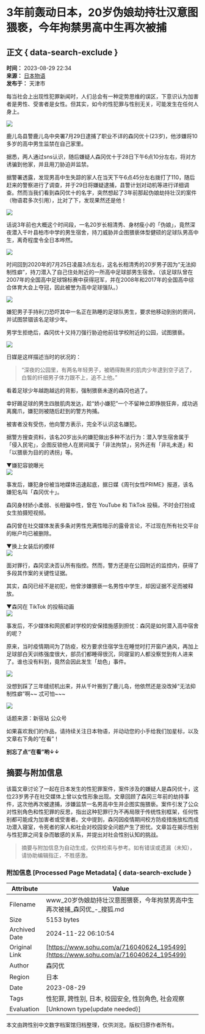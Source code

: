 # 3年前轰动日本，20岁伪娘劫持壮汉意图猥亵，今年拘禁男高中生再次被捕

## 正文 { data-search-exclude }


**时间：** 2023-08-29 22:34  
**来源：** [日本物语](https://www.sohu.com/?spm=smpc.content-abroad.content.1.1732255790680yt6ODB2)  
**发布于：** 天津市  

每当社会上出现性犯罪新闻时，人们总会有一种定势思维的误区，下意识认为加害者是男性、受害者是女性。但其实，如今的性犯罪与性别无关，可能发生在任何人身上。

![](https://p6.itc.cn/q_70/images03/20230829/f87b9f313efe4eedb147aee3ed386fbf.png)

鹿儿岛县警鹿儿岛中央署7月29日逮捕了职业不详的森冈优十(23岁)，他涉嫌将10多岁的高中男生监禁在自己家里。

据悉，两人通过sns认识，随后嫌疑人森冈优十于28日下午6点10分左右，将对方诱骗到他家，并且用刀胁迫并监禁。

据警署透露，发现男高中生失踪的家人在当天下午6点45分左右拨打了110，随后赶来的警察进行了调查，并于29日将嫌疑逮捕，县警计划对动机等进行详细调查。然而当我们看到森冈优十的名字，突然想起了3年前那起伪娘劫持壮汉的案件（物语君多次引用），比对了下，发现果然还是他！

![](https://p3.itc.cn/q_70/images03/20230829/1dc927844ffe45398a7d4803d6197a5f.jpeg)

话说3年前也大概这个时间段，一名20岁长相清秀、身材瘦小的「伪娘」，竟然深夜潜入千叶县柏市中学的男生宿舍，持刀威胁并企图猥亵体型健硕的足球队男高中生，离奇程度令全日本哗然。

![](https://p3.itc.cn/q_70/images03/20230829/0f3b8b15f4fc4d4a8ccd2b12bfe5ea15.jpeg)

时间回到2020年的7月25日凌晨3点左右，这名长相清秀的20岁男子因为“无法抑制性癖”，持刀潜入了自己住处附近的一所高中足球部男生宿舍。（该足球队曾在2007年的全国高中足球锦标赛中获得冠军，并在2008年和2017年的全国高中综合体育大会上夺冠，因此被誉为高中足球强队。）

![](https://p5.itc.cn/q_70/images03/20230829/d7e06af657074ab5945b82ca47a70058.jpeg)

嫌犯男子手持利刀恐吓其中一名正在熟睡的足球队男生，要求他移动到别的房间，并试图禁锢该名足球少年。

男学生拒绝后，森冈优十又持刀强行胁迫他前往学校附近的公园，试图猥亵。

![](https://p5.itc.cn/q_70/images03/20230829/aaf01680b6ba45f58c71dd428393f225.png)

日媒是这样描述当时的状况的：

> “深夜的公园里，有两名年轻男子，被晒得黝黑的肌肉少年逮到空子逃了，白皙的纤细男子体力跟不上，追不上他。”

看着足球少年越跑越远的背影，强制猥亵未遂的森冈也逃了。

幸好踢足球的男生四肢肌肉发达，趁“娇小嫌犯”一个不留神立即挣脱狂奔，成功逃离魔爪，嫌犯则被随后赶到的警方拘捕。

被害者没有受伤，他向警方表示，完全不认识这名嫌犯。

据警方搜查资料，该名20岁出头的嫌犯做出多种不法行为：潜入学生宿舍属于「侵入民宅」，企图反锁他人在房间属于「非法拘禁」，另外还有「非礼未遂」和「以猥亵为目的的诱拐」等。

▼嫌犯容貌曝光  
![](https://p8.itc.cn/q_70/images03/20230829/1f5841499b24450abb269ad58e971a0f.jpeg)

事发后，嫌犯身份被当地媒体迅速起底，据日媒《周刊女性PRIME》报道，该名嫌犯名叫「森冈优十」。

森冈身材娇小柔弱、长相偏中性，曾在 YouTube 和 TikTok 投稿，不时会打扮成女生拍摄短视频。

森冈曾在社交媒体发表多条对男性充满性暗示的露骨言论，不过现在所有社交平台的帐户均已被删除。

▼换上女装后的模样  
![](https://p4.itc.cn/q_70/images03/20230829/90ccedb8a85e4510a0bdedc8d515911f.jpeg)

面对罪行，森冈坚决否认所有指控。然而，警方还是在公园附近的监控内，获得了多段其作案的关键性证据。

其实，森冈已经不是初犯，他曾涉嫌猥亵一名男性中学生，却因证据不足而被释放。

▼森冈在 TikTok 的投稿动画  
![](https://p1.itc.cn/q_70/images03/20230829/d536ceca52fa4e2c978e073cc5af298e.jpeg)

事发后，不少媒体和网民都对学校的安保措施感到担忧：森冈是如何潜入高中宿舍的呢？

原来，当时疫情期间为了防疫，校方要求住宿学生在睡觉时打开窗户通风，再加上足球部白天训练强度很大，部员们都睡得很沉，同寝室的人都没察觉到有人进来了。谁也没有料到，竟然会因此发生「劫色」事件。

![](https://p6.itc.cn/q_70/images03/20230829/6155efff9cfc441597b80896bd85d8c4.png)

没想到踩了三年缝纫机出来，并从千叶搬到了鹿儿岛，他依然还是没改掉“无法抑制性癖”啊~~ 忒可怕~~~

![](https://p0.itc.cn/q_70/images03/20230829/ed992364d4c84836a94d8485f066e24a.png)

话题来源：新宿站 公众号

如果喜欢我们的作品，请持续关注日本物语，并动动您的小手给我们加星标，以及文章右下角的“在看”！

**别忘了点“在看”哟↓↓**
<!-- tcd_original_link https://www.sohu.com/a/716040624_195499 -->
## 摘要与附加信息

<!-- tcd_abstract -->
该篇文章讨论了一起在日本发生的性犯罪案件，案件涉及的嫌疑人是森冈优十，这位23岁男子在社交媒体上曾以女性形象出现。文章回顾了森冈三年前的劫持事件，这次他再次被逮捕，涉嫌监禁一名男高中生并企图实施猥亵。案件引发了公众对性别角色和性犯罪的反思，指出这种犯罪行为不再局限于传统性别框架，任何性别都可能成为加害者或受害者。文中提到，森冈因疫情期间校方防疫措施放松而成功潜入寝室，令死者的家人和社会对校园安全问题产生了担忧。文章旨在揭示性别与性犯罪之间复杂而敏感的关系，并提出对社会性别认知的挑战。
<!-- tcd_abstract_end -->

> 摘要与附加信息为自动生成，仅供检索与参考。如有错误或遗漏（未知），请协助编辑指正，不胜感激。

### 附加信息 [Processed Page Metadata] { data-search-exclude }

| Attribute       | Value                                  |
|-----------------|----------------------------------------|
| Filename        | www_20岁伪娘劫持壮汉意图猥亵，今年拘禁男高中生再次被捕_森冈优_-_搜狐.md                             |
| Size            | 5153 bytes                           |
| Archived Date   | 2024-11-22 06:10:54                             |
| Original Link   | [https://www.sohu.com/a/716040624_195499](https://www.sohu.com/a/716040624_195499)                       |
| Author          | 森冈优                               |
| Region          | 日本                               |
| Date            | 2023-08-29                                 |
| Tags            | 性犯罪, 跨性别, 日本, 校园安全, 性别角色, 社会观察                                 |
| Evaluation            | [Unknown type(update needed)]                                 |
<!-- tcd_table_end -->

本文由跨性别中文数字档案馆归档整理，仅供浏览。版权归原作者所有。
